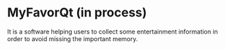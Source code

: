# MyFavorQt (in process)
It is a software helping users to collect some entertainment information in order to avoid missing the important memory.
